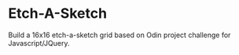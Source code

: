 # Etch-A-Sketch
Build a 16x16 etch-a-sketch grid based on Odin project challenge for Javascript/JQuery. 
